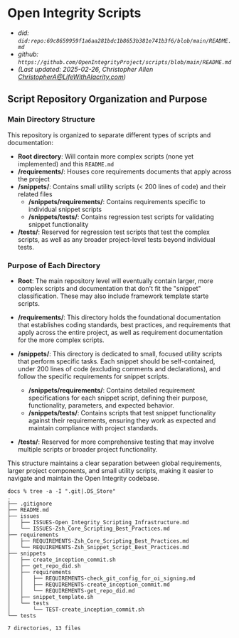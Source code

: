 # Open Integrity Scripts
- _did: `did:repo:69c8659959f1a6aa281bdc1b8653b381e741b3f6/blob/main/README.md`_
- _github: `https://github.com/OpenIntegrityProject/scripts/blob/main/README.md`_
- _(Last updated: 2025-02-26, Christopher Allen <ChristopherA@LifeWithAlacrity.com>)_

## Script Repository Organization and Purpose

### Main Directory Structure

This repository is organized to separate different types of scripts and documentation:

- **Root directory**: Will contain more complex scripts (none yet implemented) and this `README.md`
- **/requirements/**: Houses core requirements documents that apply across the project
- **/snippets/**: Contains small utility scripts (< 200 lines of code) and their related files
  - **/snippets/requirements/**: Contains requirements specific to individual snippet scripts
  - **/snippets/tests/**: Contains regression test scripts for validating snippet functionality
- **/tests/**: Reserved for regression test scripts that test the complex scripts, as well as any broader project-level tests beyond individual tests.

### Purpose of Each Directory

- **Root**: The main repository level will eventually contain larger, more complex scripts and documentation that don't fit the "snippet" classification. These may also include framework template starte scripts.

- **/requirements/**: This directory holds the foundational documentation that establishes coding standards, best practices, and requirements that apply across the entire project, as well as requirement documentation for the more complex scripts.

- **/snippets/**: This directory is dedicated to small, focused utility scripts that perform specific tasks. Each snippet should be self-contained, under 200 lines of code (excluding comments and declarations), and follow the specific requirements for snippet scripts.
  - **/snippets/requirements/**: Contains detailed requirement specifications for each snippet script, defining their purpose, functionality, parameters, and expected behavior.
  - **/snippets/tests/**: Contains scripts that test snippet functionality against their requirements, ensuring they work as expected and maintain compliance with project standards.

- **/tests/**: Reserved for more comprehensive testing that may involve multiple scripts or broader project functionality.

This structure maintains a clear separation between global requirements, larger project components, and small utility scripts, making it easier to navigate and maintain the Open Integrity codebase.

```console
docs % tree -a -I ".git|.DS_Store"
.
├── .gitignore
├── README.md
├── issues
│   ├── ISSUES-Open_Integrity_Scripting_Infrastructure.md
│   └── ISSUES-Zsh_Core_Scripting_Best_Practices.md
├── requirements
│   ├── REQUIREMENTS-Zsh_Core_Scripting_Best_Practices.md
│   └── REQUIREMENTS-Zsh_Snippet_Script_Best_Practices.md
├── snippets
│   ├── create_inception_commit.sh
│   ├── get_repo_did.sh
│   ├── requirements
│   │   ├── REQUIREMENTS-check_git_config_for_oi_signing.md
│   │   ├── REQUIREMENTS-create_inception_commit.md
│   │   └── REQUIREMENTS-get_repo_did.md
│   ├── snippet_template.sh
│   └── tests
│       └── TEST-create_inception_commit.sh
└── tests

7 directories, 13 files
```
